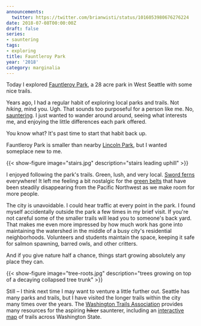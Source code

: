 ```yaml
---
announcements:
  twitter: https://twitter.com/brianwisti/status/1016053980676276224
date: 2018-07-08T00:00:00Z
draft: false
series:
- sauntering
tags:
- exploring
title: Fauntleroy Park
year: '2018'
category: marginalia
---
```


Today I explored [Fauntleroy Park][], a 28 acre park in West Seattle with some nice trails.

[Fauntleroy Park]: http://fauntleroywatershed.org/
<!--more-->

Years ago, I had a regular habit of exploring local parks and trails. Not *hiking*, mind you. Ugh. That sounds
too purposeful for a person like me. No, [sauntering][]. I just wanted to wander around around, seeing what interests me, and
enjoying the little differences each park offered.

[sauntering]: /tags/sauntering

You know what? It's past time to start that habit back up.

Fauntleroy Park is smaller than nearby [Lincoln Park][], but I wanted someplace new to me.

{{< show-figure image="stairs.jpg" description="stairs leading uphill" >}}

I enjoyed following the park's trails. Green, lush, and very local. [Sword ferns][] everywhere! It left me
feeling a bit nostalgic for the [green belts][] that have been steadily disappearing from the Pacific
Northwest as we make room for more people.


The city is unavoidable. I could hear traffic at every point in the park. I found myself accidentally outside
the park a few times in my brief visit. If you're not careful some of the smaller trails will lead you to
someone's back yard. That makes me even more impressed by how much work has gone into maintaining the
watershed in the middle of a busy city's residential neighborhoods. Volunteers and students maintain the
space, keeping it safe for salmon spawning, barred owls, and other critters.

And if you give nature half a chance, things start growing absolutely any place they can.

{{< show-figure image="tree-roots.jpg" description="trees growing on top of a decaying collapsed tree trunk" >}}

Still – I think next time I may want to venture a little further out. Seattle has many parks and trails, but I
have visited the longer trails within the city many times over the years. The [Washington Trails
Association][] provides many resources for the aspiring ~~hiker~~ saunterer, including an [interactive map][]
of trails across Washington State.

[Lincoln Park]: https://www.wta.org/go-hiking/hikes/lincoln-park
[Sword ferns]: http://www.nwplants.com/business/catalog/pol_mun.html
[green belts]: https://en.wikipedia.org/wiki/Green_belt
[Washington Trails Association]: https://www.wta.org/
[interactive map]: https://www.wta.org/go-outside/map

